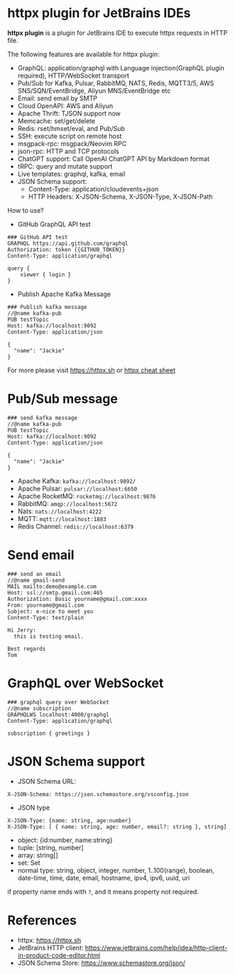 httpx plugin for JetBrains IDEs
==============================

<!-- Plugin description -->
**httpx plugin** is a plugin for JetBrains IDE to execute httpx requests in HTTP file.

The following features are available for httpx plugin:

- GraphQL: application/graphql with Language injection(GraphQL plugin required), HTTP/WebSocket transport
- Pub/Sub for Kafka, Pulsar, RabbitMQ, NATS, Redis, MQTT3/5, AWS SNS/SQN/EventBridge, Aliyun MNS/EventBridge etc
- Email: send email by SMTP
- Cloud OpenAPI: AWS and Aliyun
- Apache Thrift: TJSON support now
- Memcache: set/get/delete
- Redis: rset/hmset/eval, and Pub/Sub
- SSH: execute script on remote host
- msgpack-rpc: msgpack/Neovim RPC
- json-rpc: HTTP and TCP protocols
- ChatGPT support: Call OpenAI ChatGPT API by Markdown format
- tRPC: query and mutate support
- Live templates: graphql, kafka, email
- JSON Schema support:
    * Content-Type: application/cloudevents+json
    * HTTP Headers:  X-JSON-Schema, X-JSON-Type, X-JSON-Path

How to use?

* GitHub GraphQL API test

```
### GitHub API test
GRAPHQL https://api.github.com/graphql
Authorization: token {{GITHUB_TOKEN}}
Content-Type: application/graphql

query {
    viewer { login }
}
```

* Publish Apache Kafka Message

```
### Publish kafka message
//@name kafka-pub
PUB testTopic
Host: kafka://localhost:9092
Content-Type: application/json

{
  "name": "Jackie"
}
```

For more please visit https://httpx.sh or [httpx cheat sheet](https://cheatography.com/linux-china/cheat-sheets/httpx/)

<!-- Plugin description end -->

# Pub/Sub message

```
### send kafka message
//@name kafka-pub
PUB testTopic
Host: kafka://localhost:9092
Content-Type: application/json

{
  "name": "Jackie"
}
```

* Apache Kafka: `kafka://localhost:9092/`
* Apache Pulsar: `pulsar://localhost:6650`
* Apache RocketMQ: `rocketmq://localhost:9876`
* RabbitMQ: `amqp://localhost:5672`
* Nats:  `nats://localhost:4222`
* MQTT: `mqtt://localhost:1883`
* Redis Channel: `redis://localhost:6379`

# Send email

```
### send an email
//@name gmail-send
MAIL mailto:demo@example.com
Host: ssl://smtp.gmail.com:465
Authorization: Basic yourname@gmail.com:xxxx
From: yourname@gmail.com
Subject: e-nice to meet you
Content-Type: text/plain
                
Hi Jerry:
  this is testing email.
                
Best regards
Tom
```

# GraphQL over WebSocket

```
### graphql query over WebSocket
//@name subscription
GRAPHQLWS localhost:4000/graphql
Content-Type: application/graphql

subscription { greetings }
```

# JSON Schema support

* JSON Schema URL:

```
X-JSON-Schema: https://json.schemastore.org/vsconfig.json
```

* JSON type

```
X-JSON-Type: {name: string, age:number}
X-JSON-Type: [ { name: string, age: number, email?: string }, string]
```

* object: {id:number, name:string}
* tuple: [string, number]
* array: string[]
* set: Set<string>
* normal type: string, object, integer, number, 1..100(range), boolean, date-time, time, date, email, hostname, ipv4,
  ipv6, uuid, uri

if property name ends with `?`, and it means property not required.

# References

* httpx: https://httpx.sh
* JetBrains HTTP client: https://www.jetbrains.com/help/idea/http-client-in-product-code-editor.html
* JSON Schema Store: https://www.schemastore.org/json/






